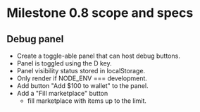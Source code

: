 # Milestone 0.8 scope and specs

## Debug panel

* Create a toggle-able panel that can host debug buttons.
* Panel is toggled using the D key.
* Panel visibility status stored in localStorage.
* Only render if NODE_ENV === development.
* Add button "Add $100 to wallet" to the panel.
* Add a "Fill marketplace" button
  * fill marketplace with items up to the limit.
